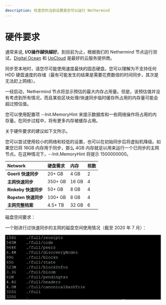 ```yaml
---
description: 检查您的当前设置是否可以运行 Nethermind
---
```


# 硬件要求

通常来说, **I/O操作越快越好**。到目前为止，根据我们的 Nethermind 节点运行测试，[Digital Ocean](https://www.digitalocean.com/) 和 [UpCloud](https://upcloud.com/) 是最好的云服务提供商。

同步至本地时，请您尽可能使用速度最快的固态硬盘。您可以理解为不支持任何 HDD 硬盘速度的存储（最有可能发生的结果是需要花费数倍的时间同步，其次是无法赶上网络）。

一经启动，Nethermind 节点将显示预估的最大内存占用量。但是，该预估值并没有考虑到所有情况，而且某些区块处理/快速同步临时缓存所占用的内存量可能会超过预估值。

您可以使用配置项 --Init.MemoryHint 来提示数据库和一些网络操作将占用的内存量。在同步过程中，将有更多内存被缓存占用。

关于硬件要求的建议如下文所示。

您可以尝试使用较小的网络和较低的设置，也可以在初始同步后将虚拟机降级。如果您已将 16GB 内存用于同步，那么 4GB 内存就足以用来运行一个已同步的主网节点。在这种情况下，--Init.MemoryHint 将提示 1500000000。

| Network | 硬盘需求 | 内存 | 核数 |
| :--- | :--- | :--- | :--- |
| **Goerli 快速同步** | 20+ GB | 4 GB | 2 |
| **主网快速同步** | 350+ GB | 16 GB | 4 |
| **Rinkeby 快速同步** | 50+ GB | 8 GB | 4 |
| **Ropsten 快速同步** | 100+ GB | 8 GB | 4 |
| **主网完整档案** | 4.5+ TB | 32 GB | 6 |

磁盘空间要求：

一个刚进行过快速同步的主网的磁盘空间使用情况（截至 2020 年 7 月）：

![如果您在同步时没有下载收据，则可节省 160GB 的磁盘空间。如果您在同步时没有下载区块体，则可节省 99GB以上的磁盘空间。](../.gitbook/assets/image%20%2856%29.png)





